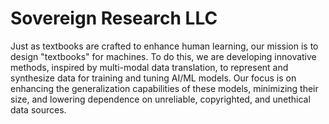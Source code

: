 # Sovereign Research LLC

Just as textbooks are crafted to enhance human learning, our mission is to design "textbooks" for machines. To do this, we are developing innovative methods, inspired by multi-modal data translation, to represent and synthesize data for training and tuning AI/ML models. Our focus is on enhancing the generalization capabilities of these models, minimizing their size, and lowering dependence on unreliable, copyrighted, and unethical data sources.
